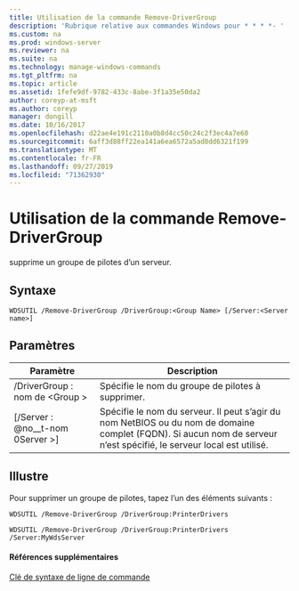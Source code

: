 ```yaml
---
title: Utilisation de la commande Remove-DriverGroup
description: 'Rubrique relative aux commandes Windows pour * * * *- '
ms.custom: na
ms.prod: windows-server
ms.reviewer: na
ms.suite: na
ms.technology: manage-windows-commands
ms.tgt_pltfrm: na
ms.topic: article
ms.assetid: 1fefe9df-9782-433c-8abe-3f1a35e50da2
author: coreyp-at-msft
ms.author: coreyp
manager: dongill
ms.date: 10/16/2017
ms.openlocfilehash: d22ae4e191c2110a0b8d4cc50c24c2f3ec4a7e60
ms.sourcegitcommit: 6aff3d88ff22ea141a6ea6572a5ad8dd6321f199
ms.translationtype: MT
ms.contentlocale: fr-FR
ms.lasthandoff: 09/27/2019
ms.locfileid: "71362930"
---
```

# <a name="using-the-remove-drivergroup-command"></a>Utilisation de la commande Remove-DriverGroup



supprime un groupe de pilotes d’un serveur.

## <a name="syntax"></a>Syntaxe

```
WDSUTIL /Remove-DriverGroup /DriverGroup:<Group Name> [/Server:<Server name>]
```

## <a name="parameters"></a>Paramètres

|Paramètre|Description|
|---------|-----------|
|/DriverGroup : nom de \<Group >|Spécifie le nom du groupe de pilotes à supprimer.|
|[/Server : @no__t-nom 0Server >]|Spécifie le nom du serveur. Il peut s’agir du nom NetBIOS ou du nom de domaine complet (FQDN). Si aucun nom de serveur n’est spécifié, le serveur local est utilisé.|

## <a name="BKMK_examples"></a>Illustre

Pour supprimer un groupe de pilotes, tapez l’un des éléments suivants :
```
WDSUTIL /Remove-DriverGroup /DriverGroup:PrinterDrivers
```
```
WDSUTIL /Remove-DriverGroup /DriverGroup:PrinterDrivers /Server:MyWdsServer
```

#### <a name="additional-references"></a>Références supplémentaires

[Clé de syntaxe de ligne de commande](command-line-syntax-key.md)